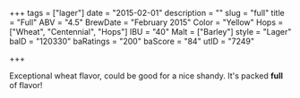 +++
tags = ["lager"]
date = "2015-02-01"
description = ""
slug = "full"
title = "Full"
ABV = "4.5"
BrewDate = "February 2015"
Color = "Yellow"
Hops = ["Wheat", "Centennial", "Hops"]
IBU = "40"
Malt = ["Barley"]
style = "Lager"
baID = "120330"
baRatings = "200"
baScore = "84"
utID = "7249"

+++

Exceptional wheat flavor, could be good for a nice shandy. It's packed **full** of flavor!